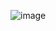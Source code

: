 ![image](https://github.com/JoyeshShrestha/JavaScript/assets/84576929/dd1b4827-6d39-4ac2-a2a7-9cd62e2b689c)
